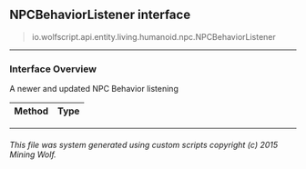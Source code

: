 ## NPCBehaviorListener __interface__

>io.wolfscript.api.entity.living.humanoid.npc.NPCBehaviorListener

---

### Interface Overview

A newer and updated NPC Behavior listening

Method | Type   
--- | :--- 



---



###### This file was system generated using custom scripts copyright (c) 2015 Mining Wolf.
	

